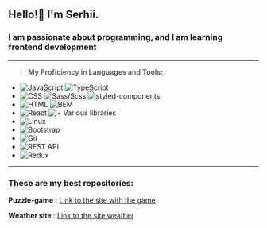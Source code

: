 ## Hello!👋 I'm Serhii.
### I am passionate about programming, and I am learning frontend development
___
>**My Proficiency in Languages and Tools::**
   - ![JavaScript](https://img.shields.io/badge/JavaScript-ES6-yellow?colorA=yellow&colorB=gray)  ![TypeScript](https://img.shields.io/badge/TypeScript-blue?logo=typescript&logoColor=white)
   - ![CSS](https://img.shields.io/badge/CSS-3-orange?colorA=blue&colorB=green)  ![Sass/Scss](https://img.shields.io/badge/Sass/Scss-yellow?logo=sass&logoColor=white&colorA=yellow&colorB=gray)  ![styled-components](https://img.shields.io/badge/styled--components-v5.3.0-purple?logo=styled-components&logoColor=white) 
   - ![HTML](https://img.shields.io/badge/HTML-5-blue?colorA=orange&colorB=white) ![BEM](https://img.shields.io/badge/BEM-blue?logo=html5&logoColor=white&colorA=blue&colorB=white)
   - ![React](https://img.shields.io/badge/-React-%2361DAFB?logo=react&logoColor=white)  ![+ Various libraries](https://img.shields.io/badge/+_Various_libraries-blue?logo=react-router&labelColor=282c34)
   - ![Linux](https://img.shields.io/badge/Linux-success?logo=linux&logoColor=white)
   - ![Bootstrap](https://img.shields.io/badge/Bootstrap-5.3.0-purple?logo=bootstrap&logoColor=white)
   - ![Git](https://img.shields.io/badge/Git-F05032?logo=git&logoColor=white)
   - ![REST API](https://img.shields.io/badge/-REST%20API-green)
   - ![Redux](https://img.shields.io/badge/Redux-Toolkit-764ABC?logo=redux&logoColor=white&labelColor=764ABC&color=764ABC)
___

### These are my best repositories:
**Puzzle-game** :
[Link to the site with the game](https://github.com/RSS-2000/Puzzle-game)

**Weather site** :
[Link to the site weather](https://github.com/RSS-777/weather-project)

